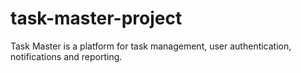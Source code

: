 # task-master-project
Task Master is a platform for task management, user authentication, notifications and reporting.

